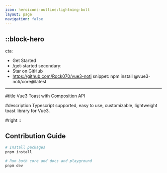 ```yaml
---
icon: heroicons-outline:lightning-bolt
layout: page
navigation: false
---
```


::block-hero
---
cta:
  - Get Started
  - /get-started
secondary:
  - Star on GitHub
  - https://github.com/Rock070/vue3-noti
snippet: npm install @vue3-noti/core@latest
---

#title
Vue3 Toast with Composition API

#description
Typescript supported, easy to use, customizable, lightweight toast library for Vue3.

#right
::


## Contribution Guide

```bash [pnpm]
# Install packages
pnpm install

# Run both core and docs and playground
pnpm dev
```
